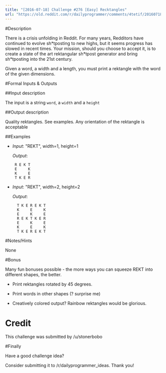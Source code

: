 ```yaml
---
title: "[2016-07-18] Challenge #276 [Easy] Recktangles"
url: "https://old.reddit.com/r/dailyprogrammer/comments/4tetif/20160718_challenge_276_easy_recktangles/"
---
```


#Description

There is a crisis unfolding in Reddit. For many years, Redditors have continued to evolve sh\*tposting to new highs, but it seems progress has slowed in recent times. Your mission, should you choose to accept it, is to create a state of the art rektangular sh\*tpost generator and bring sh\*tposting into the 21st century.

Given a word, a width and a length, you must print a rektangle with the word of the given dimensions.

#Formal Inputs &amp; Outputs

##Input description

The input is a string `word`, a `width` and a `height`

##Output description

Quality rektangles. See examples. Any orientation of the rektangle is acceptable

##Examples

*  *Input*: "REKT", width=1, height=1

    *Output*: 

        R E K T
        E     K
        K     E
        T K E R

* *Input*: "REKT", width=2, height=2
   
    *Output*:
      
        T K E R E K T
        K     E     K          
        E     K     E
        R E K T K E R
        E     K     E
        K     E     K
        T K E R E K T

#Notes/Hints

None

#Bonus

Many fun bonuses possible - the more ways you can squeeze REKT into different shapes, the better.

* Print rektangles rotated by 45 degrees.

* Print words in other shapes (? surprise me)

* Creatively colored output? Rainbow rektangles would be glorious.

# Credit

This challenge was submitted by /u/stonerbobo

#Finally

Have a good challenge idea?

Consider submitting it to /r/dailyprogrammer_ideas. Thank you!